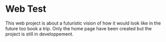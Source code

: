 # Web Test

This web project is about a futuristic vision of how it would look like in the future too book a trip.
Only the home page have been created but the project is still in developpement.
